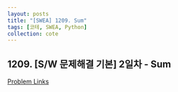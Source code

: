 ```yaml
---
layout: posts
title: "[SWEA] 1209. Sum"
tags: [코테, SWEA, Python]
collection: cote
---
```


## 1209. [S/W 문제해결 기본] 2일차 - Sum

[Problem Links](https://swexpertacademy.com/main/code/problem/problemDetail.do?contestProbId=AV13_BWKACUCFAYh&categoryId=AV13_BWKACUCFAYh&categoryType=CODE&problemTitle=%5BS%2FW+%EB%AC%B8%EC%A0%9C%ED%95%B4%EA%B2%B0+%EA%B8%B0%EB%B3%B8%5D&orderBy=FIRST_REG_DATETIME&selectCodeLang=ALL&select-1=&pageSize=10&pageIndex=3&&&&&&&&&)


<script src="https://gist.github.com/HyangsukMin/b589824525f1ed0c5dca063f75d0508a.js">
</script>
